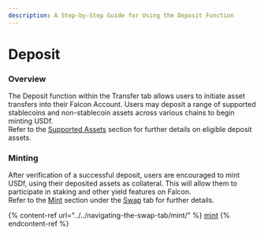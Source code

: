 ```yaml
---
description: A Step-by-Step Guide for Using the Deposit Function
---
```


# Deposit

### **Overview**

The Deposit function within the Transfer tab allows users to initiate asset transfers into their Falcon Account. Users may deposit a range of supported stablecoins and non-stablecoin assets across various chains to begin minting USDf.\
Refer to the [Supported Assets](../../../../supported-assets.md) section for further details on eligible deposit assets.

### **Minting**

After verification of a successful deposit, users are encouraged to mint USDf, using their deposited assets as collateral. This will allow them to participate in staking and other yield features on Falcon.\
Refer to the [Mint](../../navigating-the-swap-tab/mint/) section under the [Swap](../../navigating-the-swap-tab/) tab for further details.

{% content-ref url="../../navigating-the-swap-tab/mint/" %}
[mint](../../navigating-the-swap-tab/mint/)
{% endcontent-ref %}

